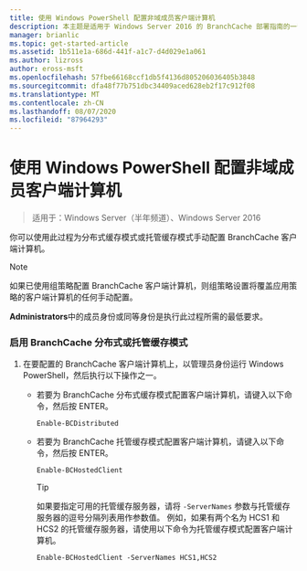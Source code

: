 ```yaml
---
title: 使用 Windows PowerShell 配置非域成员客户端计算机
description: 本主题是适用于 Windows Server 2016 的 BranchCache 部署指南的一部分，它演示了如何在分布式和托管缓存模式下部署 BranchCache，以优化分支机构中的 WAN 带宽使用情况
manager: brianlic
ms.topic: get-started-article
ms.assetid: 1b511e1a-686d-441f-a1c7-d4d029e1a061
ms.author: lizross
author: eross-msft
ms.openlocfilehash: 57fbe66168ccf1db5f4136d805206036405b3848
ms.sourcegitcommit: dfa48f77b751dbc34409aced628eb2f17c912f08
ms.translationtype: MT
ms.contentlocale: zh-CN
ms.lasthandoff: 08/07/2020
ms.locfileid: "87964293"
---
```

# <a name="use-windows-powershell-to-configure-non-domain-member-client-computers"></a>使用 Windows PowerShell 配置非域成员客户端计算机

>适用于：Windows Server（半年频道）、Windows Server 2016

你可以使用此过程为分布式缓存模式或托管缓存模式手动配置 BranchCache 客户端计算机。

> [!NOTE]
> 如果已使用组策略配置 BranchCache 客户端计算机，则组策略设置将覆盖应用策略的客户端计算机的任何手动配置。

**Administrators**中的成员身份或同等身份是执行此过程所需的最低要求。

### <a name="to-enable-branchcache-distributed-or-hosted-cache-mode"></a>启用 BranchCache 分布式或托管缓存模式

1.  在要配置的 BranchCache 客户端计算机上，以管理员身份运行 Windows PowerShell，然后执行以下操作之一。

    -   若要为 BranchCache 分布式缓存模式配置客户端计算机，请键入以下命令，然后按 ENTER。

        `Enable-BCDistributed`

    -   若要为 BranchCache 托管缓存模式配置客户端计算机，请键入以下命令，然后按 ENTER。

        `Enable-BCHostedClient`

        > [!TIP]
        > 如果要指定可用的托管缓存服务器，请将 `-ServerNames` 参数与托管缓存服务器的逗号分隔列表用作参数值。 例如，如果有两个名为 HCS1 和 HCS2 的托管缓存服务器，请使用以下命令为托管缓存模式配置客户端计算机。
        >
        > `Enable-BCHostedClient -ServerNames HCS1,HCS2`




